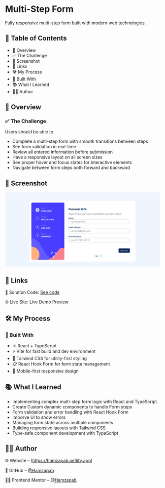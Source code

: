 # Multi-Step Form

Fully responsive multi-step form built with modern web technologies.

## 📑 Table of Contents
- 📌 Overview
- ✅ The Challenge
- 📸 Screenshot
- 🔗 Links
- 🛠️ My Process
- 🔧 Built With
- 📚 What I Learned
- 👨‍💻 Author

## 📌 Overview
### ✅ The Challenge
Users should be able to:

- Complete a multi-step form with smooth transitions between steps
- See form validation in real-time
- Review all entered information before submission
- Have a responsive layout on all screen sizes
- See proper hover and focus states for interactive elements
- Navigate between form steps both forward and backward

## 📸 Screenshot
![](./src/assets/images/preview.PNG)

## 🔗 Links
🔧 Solution Code: [See code](https://github.com/Hamzapab/front-end-mentor/tree/main/Multi%20Step%20From%20Main) 

🌐 Live Site: Live Demo [Preview](https://mltiform.netlify.app/)

## 🛠️ My Process

### 🔧 Built With
- ⚛️ React + TypeScript
- ⚡️ Vite for fast build and dev environment
- 💅 Tailwind CSS for utility-first styling
- 📋 React Hook Form for form state management
- 📱 Mobile-first responsive design


## 📚 What I Learned
- Implementing complex multi-step form logic with React and TypeScript
- Create Custom dynamic components to handle Form steps
- Form validation and error handling with React Hook Form
- Imporve UI to show errors
- Managing form state across multiple components
- Building responsive layouts with Tailwind CSS
- Type-safe component development with TypeScript


## 👨‍💻 Author
🌐 Website – (https://hamzapab.netlify.app)

🐙 GitHub – [@Hamzapab](https://github.com/Hamzapab)

🧑‍🏫 Frontend Mentor – [@Hamzapab](https://www.frontendmentor.io/profile/Hamzapab)

